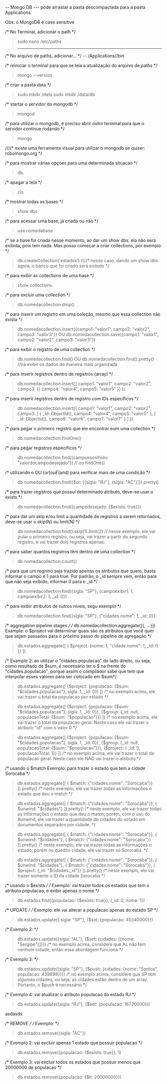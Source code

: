 -- Mongo DB
--- pode arrastar a pasta descompactada para a pasta Applications.

Obs: o MongoDB é case sensitive

/* No Terminal, adicionar o path */
> sudo nano /etc/paths
> ***

/* No arquivo de paths, adicionar... */
-- /Applications/<NomeDaPastaMongodb>/bin

/* reiniciar o terminal para que se leia a atualização do arquivo de paths */
> mongo --version

/* criar a pasta data */
> sudo mkdir /data
> sudo mkdir /data/db

/* startar o servidor do mongodb */
> mongod

/* para utilizar o mongodb, é preciso abrir outro terminal para que o servidor continue rodando */
> mongo

////* existe uma ferramenta visual para utilizar o mongodb se quiser: robomongo.org */

/* para mostrar várias opçoes para uma determinada situacao */
> db. <TAB><TAB>

/* apagar a tela */
> cls

/* mostrar todas as bases */
> show dbs

/* para acessar uma base, já criada ou não */
> use nomedabase

/* se a base foi criada nesse momento, ao dar um show dbs, ela não será exibida, pois tem nada. Mas posso começar a criar collections, por exemplo */
> db.createCollection('estados')
////* nesse caso, dando um show dbs agora, o banco que foi criado será exibido */

/* para exibir as collections de uma base */
> show collections

/* para excluir uma collection */
> db.nomedacollection.drop()

/* para inserir um registro em uma coleção, mesmo que essa collection não exista */
> db.nomedacollection.insert({campo1: "valor1", campo2: "valor2", campo3: "valor3"})
OU
> db.nomedacollection.save({campo1: "valor1", campo2: "valor2", campo3: "valor3"})

/* para exibir o registro de uma collection */
> db.nomedacollection.find()
OU
> db.nomedacollection.find().pretty()  //irá exibir os dados de maneira mais organizada

/* para inserir registros dentro de registros (array) */
> db.nomedacollection.insert({
    campo1: "valor1", 
    campo2: "valor2", 
    campo3: [{
        campo4: "valor4", 
        campo5: "valor5"
        }]
    })

/* para inserir registros dentro de registro com IDs específicos */
> db.nomedacollection.insert({
    campo1: "valor1", 
    campo2: "valor2", 
    campo3: [
        {
            _id: ObjectId(),
            campo4: "valor4", 
            campo5: "valor5"
        },
        {
            _id: ObjectId(),
            campo6: "valor6",
            campo7: "valor7"
        }
        ]
    })

/* para pegar o primeiro registro que ele encontrar eum uma collection */
> db.nomedacollection.findOne()

/* para pegar registros específicos */
> db.nomedacollection.find({campoescolhido: "valordocampodesejado"}) // ou findOne()

/* utilizando o OU ($or) ou E ($and) para verificar mais de uma condição */
> db.nomedacollection.find({$or: [{sigla: "RJ"}, {sigla: "AC"}]}).pretty()

/* para trazer registros que possui determinado atributo, deve-se usar o exists */
> db.nomedacollection.find({campodesejado: {$exists: true}})

/* para dar um skip e/ou limit a quantidade de registros a serem retornados, deve-se usar o skip(N) ou limit(N) */
> db.nomedacollection.find().skip(1).limit(2)
// nesse exemplo, ele vai pular o primeiro registro, ou seja, vai trazer a partir do segundo registro, e vai trazer dois registros apenas.

/* para saber quantos registros têm dentro de uma collection */
> db.nomedacollection.count()

/* para que um registro seja trazido apenas os atributos que quero, basta informar o campo e 1 para true. Por padrão, o _id sempre vem, então para que não seja exibido, informar 0 para o _id */
> db.nomedacollection.find({sigla: "SP"}, {campoexibir1: 1, campoexibir2: 1, _id: 0})

/* para exibir atributos de outros niveis, segu exemplo */
> db.nomedacollection.find({sigla: "SP"}, {"cidades.nome": 1, _id: 0})

/* aggregation pipeline stages */
/* db.nomedacollection.aggregate([{<stage>, ...}]) 
Example: o $project vai determinar quais são os atributos que você quer que sejam passados para o próximo passo do pipeline de agregação */
> db.estados.aggregate([
    { $project: {nome: 1, "cidade.nome": 1, _id: 0 }}
])

/* Example 2: ao utilizar o "cidades.populacao" do lado direito, ou seja, como resultado de $sum, é necessário ter o $ na frente do "cidades.populacao", porque assim o compilador sabe que tem que interpolar esses valores para ser colocado em $sum*/
> db.estados.aggregate([
    {$project: {populacao: {$sum: "$cidades.populacao"}, sigla: 1, _id: 0}}
])
/* no exemplo acima, ele vai trazer o total da populacao por estado */

> db.estados.aggregate([
    {$project: {populacao: {$sum: "$cidades.populacao"}, sigla: 1, _id: 0}},
    {$group: {_id: null, populacaoTotal: {$sum: "$populacao"}}}
])
/* no exemplo acima, ele vai trazer o total da populacao geral. Neste caso ele vai trazer o atributo "id" com o valor 0 */

> db.estados.aggregate([
    {$project: {populacao: {$sum: "$cidades.populacao"}, sigla: 1, _id: 0}},
    {$group: {_id: null, populacaoTotal: {$sum: "$populacao"}}},
    {$project: { _id: 0, populacaoTotal: 1}}
])
/* no exemplo acima, ele vai trazer o total da populacao geral. Neste caso ele NÃO vai trazer o atributo */

/* usando o $match 
Exemplo: para trazer o estado que tem a cidade Sorocaba */
> db.estados.aggregate([
    { $match: {"cidades.nome": "Sorocaba"}}
]).pretty()
/* neste exemplo, ele vai trazer todas as informações o estado que deu o match */

> db.estados.aggregate([
    { $match: {"cidades.nome": "Sorocaba"}},
    { $unwind: "$cidades"}
]).pretty()
/* neste exemplo, ele vai trazer todas as informações o estado que deu o match, porém, com o uso do #unwind, ele vai trazer a quantidade de cidades do estado em documentos separados por cidade.  */

> db.estados.aggregate([
    { $match: {"cidades.nome": "Sorocaba"}},
    { $unwind: "$cidades"},
    { $match: {"cidades.nome": "Sorocaba"}}
]).pretty()
/* neste exemplo, ele vai trazer todas as informações o estado, porém no quedito cidade, ele vai trazer só Sorocaba.  */

> db.estados.aggregate([
    { $match: {"cidades.nome": "Sorocaba"}},
    { $unwind: "$cidades"},
    { $match: {"cidades.nome": "Sorocaba"}},
    { $project: {_id: "$cidades._id"}}
]).pretty()
/* neste exemplo, ele vai trazer somente o ID da cidade Sorocaba */

/* usando o $exists */
/* Exemplo: vai trazer todos os estados que tem o atributo populacao, e exibir apenas o nome */
> db.estados.find({populacao: {$exists: true}}, {_id: 0, nome: 1})

/* UPDATE */
/* Exemplo: ele vai alterar a populacao apenas do estado SP */
> db.estados.update({ sigla: "SP"}, {$set: {populacao: 45340000}})

/* Exemplo 2: */
> db.estados.update({sigla: "AL"}, {$set: {cidades: [{nome: "Sergipe"}]}})
/* no exemplo acima, considere que AL não tem nenhum cidade, então essa abordagem funciona */

/* Exemplo 3: */
> db.estados.update({sigla: "SP"}, {$push: {cidades: {nome: "Santos", populacao: 439898}}})
/* no exemplo acima, considere que SP tem algumas cidades, ou seja, as cidades estão dentro de um array. Portanto, o $push é necessário */

/* Exemplo 4: vai atualizar o atributo populacao do estado RJ */
> db.estados.update({sigla: "RJ"}, {$set: {populacao: 16720000}})

asdasds


/* REMOVE */
/* Exemplo: */
> db.estados.remove({sigla: "AC"})

/* Exemplo 2: vai excluir apenas 1 estado que possuir populacao */
> db.estados.remove({populacao: {$exists: true}}, 1)

/* Exemplo 3: vai excluir todos os estados que possuir menos que 20000000 de populacao */
> db.estados.remove({populacao: {$lt: 20000000}})






